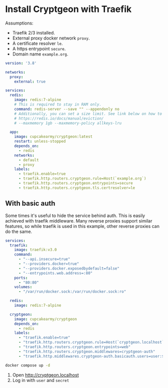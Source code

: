 # Install Cryptgeon with Traefik

Assumptions:

- Traefik 2/3 installed.
- External proxy docker network `proxy`.
- A certificate resolver `le`.
- A https entrypoint `secure`.
- Domain name `example.org`.

```yaml
version: '3.8'

networks:
  proxy:
    external: true

services:
  redis:
    image: redis:7-alpine
    # This is required to stay in RAM only.
    command: redis-server --save "" --appendonly no
    # Additionally, you can set a size limit. See link below on how to customise.
    # https://redis.io/docs/manual/eviction/
    # --maxmemory 1gb --maxmemory-policy allkeys-lru

  app:
    image: cupcakearmy/cryptgeon:latest
    restart: unless-stopped
    depends_on:
      - redis
    networks:
      - default
      - proxy
    labels:
      - traefik.enable=true
      - traefik.http.routers.cryptgeon.rule=Host(`example.org`)
      - traefik.http.routers.cryptgeon.entrypoints=secure
      - traefik.http.routers.cryptgeon.tls.certresolver=le
```

## With basic auth

Some times it's useful to hide the service behind auth. This is easily achieved with traefik middleware. Many reverse proxies support similar features, so while traefik is used in this example, other reverse proxies can do the same.

```yaml
services:
  traefik:
    image: traefik:v3.0
    command:
      - "--api.insecure=true"
      - "--providers.docker=true"
      - "--providers.docker.exposedbydefault=false"
      - "--entrypoints.web.address=:80"
    ports:
      - "80:80"
    volumes:
      - "/var/run/docker.sock:/var/run/docker.sock:ro"

  redis:
    image: redis:7-alpine

  cryptgeon:
    image: cupcakearmy/cryptgeon
    depends_on:
      - redis
    labels:
      - "traefik.enable=true"
      - "traefik.http.routers.cryptgeon.rule=Host(`cryptgeon.localhost`)"
      - "traefik.http.routers.cryptgeon.entrypoints=web"
      - "traefik.http.routers.cryptgeon.middlewares=cryptgeon-auth"
      - "traefik.http.middlewares.cryptgeon-auth.basicauth.users=user:$$2y$$05$$juUw0zgc5ebvJ00MFPVVLujF6P.rcEMbGZ99Jfq6ZWEa1dgetacEq"
```

```bash
docker compose up -d
```

1. Open http://cryptgeon.localhost
2. Log in with `user` and `secret`
